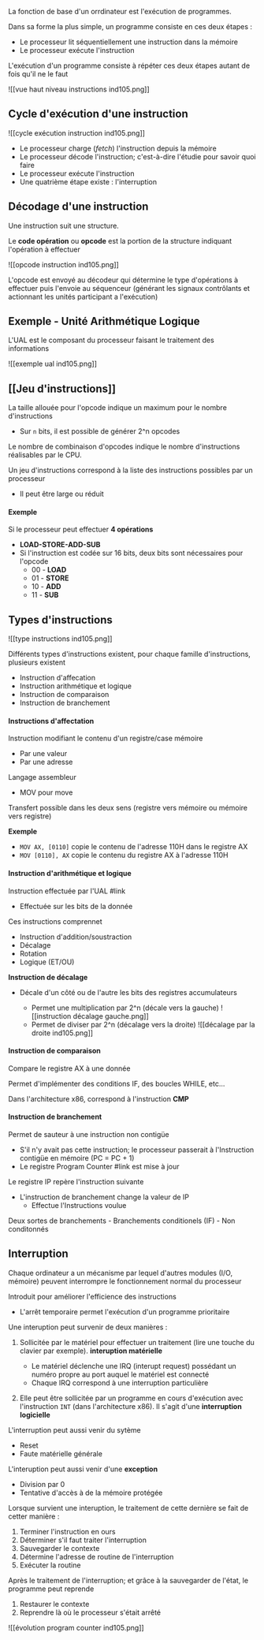 La fonction de base d'un orrdinateur est l'exécution de programmes.

Dans sa forme la plus simple, un programme consiste en ces deux étapes : 

-  Le processeur lit séquentiellement une instruction dans la mémoire
-  Le processeur exécute l'instruction

L'exécution d'un programme consiste à répéter ces deux étapes autant de fois qu'il ne le faut

![[vue haut niveau instructions ind105.png]]

## Cycle d'exécution d'une instruction

![[cycle exécution instruction ind105.png]]

-  Le processeur charge (*fetch*) l'instruction depuis la mémoire
-  Le processeur décode l'instruction; c'est-à-dire l'étudie pour savoir quoi faire
-  Le processeur exécute l'instruction
-  Une quatrième étape existe : l'interruption

## Décodage d'une instruction

Une instruction suit une structure.

Le **code opération** ou **opcode** est la portion de la structure indiquant l'opération à effectuer

![[opcode instruction ind105.png]]

L'opcode est envoyé au décodeur qui détermine le type d'opérations à effectuer puis l'envoie au séquenceur (générant les signaux contrôlants et actionnant les unités participant a l'exécution)


## Exemple - Unité Arithmétique Logique

L'UAL est le composant du processeur faisant le traitement des informations

![[exemple ual ind105.png]]

## [[Jeu d'instructions]]

La taille allouée pour l'opcode indique un maximum pour le nombre d'instructions
 -  Sur `n` bits, il est possible de générer 2^n opcodes

Le nombre de combinaison d'opcodes indique le nombre d'instructions réalisables par le CPU.

Un jeu d'instructions correspond à la liste des instructions possibles par un processeur
-  Il peut être large ou réduit

#### Exemple

Si le processeur peut effectuer **4 opérations**
-  **LOAD-STORE-ADD-SUB**
-  Si l'instruction est codée sur 16 bits, deux bits sont nécessaires pour l'opcode
	-  00 - **LOAD**
	-  01 - **STORE**
	-  10 - **ADD**
	-  11 - **SUB**

## Types d'instructions

![[type instructions ind105.png]]

Différents types d'instructions existent, pour chaque famille d'instructions, plusieurs existent
-  Instruction d'affecation
-  Instruction arithmétique et logique
-  Instruction de comparaison
-  Instruction de branchement

#### Instructions d'affectation

Instruction modifiant le contenu d'un registre/case mémoire
-  Par une valeur
-  Par une adresse

Langage assembleur
-  MOV pour move

Transfert possible dans les deux sens (registre vers mémoire ou mémoire vers registre)

**Exemple**

-  `MOV AX, [0110]` copie le contenu de l'adresse 110H dans le registre AX
-  `MOV [0110], AX` copie le contenu du registre AX à l'adresse 110H

#### Instruction d'arithmétique et logique

Instruction effectuée par l'UAL #link 
-  Effectuée sur les bits de la donnée

Ces instructions comprennet
-  Instruction d'addition/soustraction
-  Décalage
-  Rotation
-  Logique (ET/OU)

**Instruction de décalage**

-  Décale d'un côté ou de l'autre les bits des registres accumulateurs
	
	-  Permet une multiplication par 2^n (décale vers la gauche)
	![[instruction décalage gauche.png]]
	-  Permet de diviser par 2^n (décalage vers la droite)
	![[décalage par la droite ind105.png]]
#### Instruction de comparaison

Compare le registre AX à une donnée

Permet d'implémenter des conditions IF, des boucles WHILE, etc...

Dans l'architecture x86, correspond à l'instruction **CMP**

#### Instruction de branchement

Permet de sauteur à une instruction non contigüe
-  S'il n'y avait pas cette instruction; le processeur passerait à l'Instruction contigüe en mémoire (PC = PC + 1)
-  Le registre Program Counter #link est mise à jour

Le registre IP repère l'instruction suivante
-  L'instruction de branchement change la valeur de IP
	-  Effectue l'Instructions voulue

Deux sortes de branchements
	-  Branchements conditionels (IF)
	-  Non conditonnés


## Interruption

Chaque ordinateur a un mécanisme par lequel d'autres modules (I/O, mémoire) peuvent interrompre le fonctionnement normal du processeur

Introduit pour améliorer l'efficience des instructions
-  L'arrêt temporaire permet l'exécution d'un programme prioritaire

Une interuption peut survenir de deux manières :

1.  Sollicitée par le matériel pour effectuer un traitement (lire une touche du clavier par exemple). **interuption matérielle**
	-  Le matériel déclenche une IRQ (interupt request) possédant un numéro propre au port auquel le matériel est connecté
	-  Chaque IRQ correspond à une interruption particulière

2.  Elle peut être sollicitée par un programme en cours d'exécution avec l'instruction `INT` (dans l'architecture x86). Il s'agit d'une **interruption logicielle**

L'interruption peut aussi venir du sytème
-  Reset
-  Faute matérielle générale

L'interuption peut aussi venir d'une **exception**
-  Division par 0
-  Tentative d'accès à de la mémoire protégée

Lorsque survient une interuption, le traitement de cette dernière se fait de cetter manière : 

1.  Terminer l'instruction en ours
2.  Déterminer s'il faut traiter l'interruption
3.  Sauvegarder le contexte
4.  Détermine l'adresse de routine de l'interruption
5.  Exécuter la routine

Après le traitement de l'interruption; et grâce à la sauvegarder de l'état, le programme peut reprende

1.  Restaurer le contexte
2.  Reprendre là où le processeur s'était arrêté

![[évolution program counter ind105.png]]

